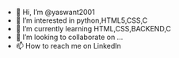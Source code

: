 - 👋 Hi, I’m @yaswant2001
- 👀 I’m interested in python,HTML5,CSS,C
- 🌱 I’m currently learning HTML,CSS,BACKEND,C
- 💞️ I’m looking to collaborate on ...
- 📫 How to reach me on LinkedIn 

<!---
yaswant2001/yaswant2001 is a ✨ special ✨ repository because its `README.md` (this file) appears on your GitHub profile.
You can click the Preview link to take a look at your changes.
--->
